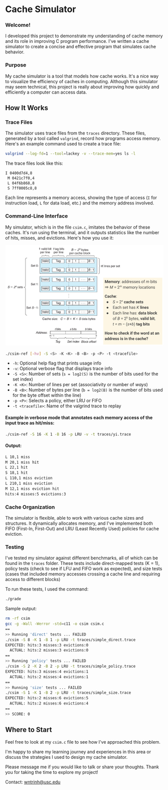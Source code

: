 # Cache Simulator
### Welcome!
I developed this project to demonstrate my understanding of cache memory and its role in improving C program performance. I've written a cache simulator to create a concise and effective program that simulates cache behavior.

### Purpose
My cache simulator is a tool that models how cache works. It's a nice way to visualize the efficiency of caches in computing. Although this simulator may seem technical, this project is really about improving how quickly and efficiently a computer can access data.

## How It Works
### Trace Files
The simulator uses trace files from the `traces` directory. These files, generated by a tool called `valgrind`, record how programs access memory. Here's an example command used to create a trace file:

```bash
valgrind --log-fd=1 --tool=lackey -v --trace-mem=yes ls -l
```

The trace files look like this:

```
I 0400d7d4,8
 M 0421c7f0,4
 L 04f6b868,8
 S 7ff0005c8,8
```

Each line represents a memory access, showing the type of access (`I` for instruction load, `L` for data load, etc.) and the memory address involved.

### Command-Line Interface
My simulator, which is in the file `csim.c`, imitates the behavior of these caches. It's run using the terminal, and it outputs statistics like the number of hits, misses, and evictions. Here's how you use it:

<a href="#">![](image/cache_sim.png)</a>

```bash
./csim-ref [-hv] -S <S> -K <K> -B <B> -p <P> -t <tracefile>
```
- `-h`: Optional help flag that prints usage info
- `-v`: Optional verbose flag that displays trace info
- `-S <S>`: Number of sets (`s = log2(S)` is the number of bits used for the set index)
- `-K <K>`: Number of lines per set (associativity or number of *ways*)
- `-B <B>`: Number of bytes per line (`b = log2(B)` is the number of bits used for the byte offset within the line)
- `-p <P>`: Selects a policy, either LRU or FIFO
- `-t <tracefile>`: Name of the valgrind trace to replay

#### Example in verbose mode that annotates each memory access of the input trace as hit/miss:
```bash
./csim-ref -S 16 -K 1 -B 16 -p LRU -v -t traces/yi.trace
```
#### Output:
```bash
L 10,1 miss
M 20,1 miss hit
L 22,1 hit
S 18,1 hit
L 110,1 miss eviction
L 210,1 miss eviction
M 12,1 miss eviction hit
hits:4 misses:5 evictions:3
```

### Cache Organization
The simulator is flexible, able to work with various cache sizes and structures. It dynamically allocates memory, and I've implemented both FIFO (First-In, First-Out) and LRU (Least Recently Used) policies for cache eviction.

### Testing
I've tested my simulator against different benchmarks, all of which can be found in the `traces` folder. These tests include direct-mapped tests (K = 1), policy tests (check to see if LFU and FIFO work as expected), and size tests (cases that included memory accesses crossing a cache line and requiring access to different blocks)

To run these tests, I used the command:

```bash
./grade
```
Sample output:
```bash
rm -rf csim
gcc -g -Wall -Werror -std=c11 -o csim csim.c
==
>> Running 'direct' tests ... FAILED
./csim -S 8 -K 1 -B 1 -p LRU -t traces/simple_direct.trace
EXPECTED: hits:3 misses:3 evictions:0
  ACTUAL: hits:2 misses:3 evictions:0
==
>> Running 'policy' tests ... FAILED
./csim -S 2 -K 2 -B 2 -p LRU -t traces/simple_policy.trace
EXPECTED: hits:3 misses:4 evictions:1
  ACTUAL: hits:2 misses:4 evictions:1
==
>> Running 'size' tests ... FAILED
./csim -S 1 -K 1 -B 2 -p LRU -t traces/simple_size.trace
EXPECTED: hits:2 misses:6 evictions:5
  ACTUAL: hits:2 misses:6 evictions:4
==
>> SCORE: 0
```

## Where to Start
Feel free to look at my `csim.c` file to see how I've approached this problem.  

I'm happy to share my learning journey and experiences in this area or discuss the strategies I used to design my cache simulator.

Please message me if you would like to talk or share your thoughts. Thank you for taking the time to explore my project!

Contact: [wntrinh@usc.edu](mailto:wntrinh@usc.edu)

